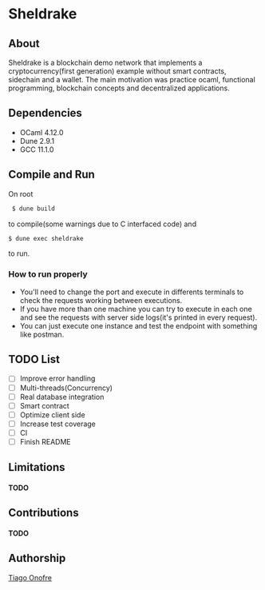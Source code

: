 # Sheldrake

## About
Sheldrake is a blockchain demo network that implements a cryptocurrency(first generation) example without smart contracts, sidechain and a wallet. The main motivation was practice ocaml, functional programming, blockchain concepts and decentralized applications.

## Dependencies
- OCaml 4.12.0
- Dune 2.9.1
- GCC 11.1.0

## Compile and Run

On root
```bash
 $ dune build
```
to compile(some warnings due to C interfaced code) and
```bash
$ dune exec sheldrake
```
to run.

### How to run properly
 - You'll need to change the port and execute in differents terminals to check the requests working between executions.
 - If you have more than one machine you can try to execute in each one and see the requests with server side logs(it's printed in every request).
 - You can just execute one instance and test the endpoint with something like postman.
 
## TODO List
- [ ] Improve error handling
- [ ] Multi-threads(Concurrency)
- [ ] Real database integration
- [ ] Smart contract
- [ ] Optimize client side
- [ ] Increase test coverage
- [ ] CI
- [ ] Finish README

## Limitations
#### TODO

## Contributions
#### TODO

## Authorship
[Tiago Onofre](https://github.com/OnofreTZK)
